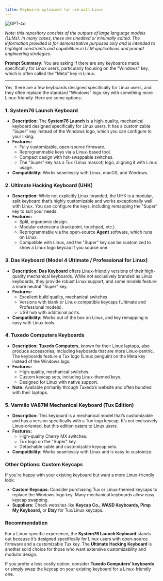 ```yaml
---
title: Keyboards optimised for use with Linux
---
```

![GPT-4o](https://img.shields.io/badge/GPT--4o-3333FF?style=for-the-badge&logo=openai&logoColor=white)



*Note: this repository consists of the outputs of large language models (LLMs). In many cases, these are unedited or minimally edited. The information provided is for demonstrative purposes only and is intended to highlight constraints and capabilities in LLM applications and prompt engineering strategies.*


**Prompt Summary:** You are asking if there are any keyboards made specifically for Linux users, particularly focusing on the "Windows" key, which is often called the "Meta" key in Linux.

---

Yes, there are a few keyboards designed specifically for Linux users, and they often replace the standard "Windows" logo key with something more Linux-friendly. Here are some options:

### 1. **System76 Launch Keyboard**
   - **Description:** The **System76 Launch** is a high-quality, mechanical keyboard designed specifically for Linux users. It has a customizable "Super" key instead of the Windows logo, which you can configure to your liking.
   - **Features:**
     - Fully customizable, open-source firmware.
     - Reprogrammable keys via a Linux-based tool.
     - Compact design with hot-swappable switches.
     - The "Super" key has a Tux (Linux mascot) logo, aligning it with Linux usage.
   - **Compatibility:** Works seamlessly with Linux, macOS, and Windows.

### 2. **Ultimate Hacking Keyboard (UHK)**
   - **Description:** While not explicitly Linux-branded, the UHK is a modular, split keyboard that’s highly customizable and works exceptionally well with Linux. You can configure the keys, including remapping the "Super" key to suit your needs.
   - **Features:**
     - Split, ergonomic design.
     - Modular extensions (trackpoint, touchpad, etc.).
     - Reprogrammable via the open-source **Agent** software, which runs on Linux.
     - Compatible with Linux, and the "Super" key can be customized to show a Linux logo keycap if you source one.

### 3. **Das Keyboard (Model 4 Ultimate / Professional for Linux)**
   - **Description:** **Das Keyboard** offers Linux-friendly versions of their high-quality mechanical keyboards. While not exclusively branded as Linux keyboards, they provide robust Linux support, and some models feature a more neutral "Super" key.
   - **Features:**
     - Excellent build quality, mechanical switches.
     - Versions with blank or Linux-compatible keycaps (Ultimate and Professional models).
     - USB hub with additional ports.
   - **Compatibility:** Works out of the box on Linux, and key remapping is easy with Linux tools.

### 4. **Tuxedo Computers Keyboards**
   - **Description:** **Tuxedo Computers**, known for their Linux laptops, also produce accessories, including keyboards that are more Linux-centric. The keyboards feature a Tux logo (Linux penguin) on the Meta key instead of the Windows logo.
   - **Features:**
     - High-quality, mechanical switches.
     - Custom keycap sets, including Linux-themed keys.
     - Designed for Linux with native support.
   - **Note:** Available primarily through Tuxedo’s website and often bundled with their laptops.

### 5. **Varmilo VA87M Mechanical Keyboard (Tux Edition)**
   - **Description:** This keyboard is a mechanical model that’s customizable and has a version specifically with a Tux logo keycap. It’s not exclusively Linux-oriented, but this edition caters to Linux users.
   - **Features:**
     - High-quality Cherry MX switches.
     - Tux logo on the "Super" key.
     - Detachable cable and customizable keycap sets.
   - **Compatibility:** Works seamlessly with Linux and is easy to customize.

### **Other Options: Custom Keycaps**
If you're happy with your existing keyboard but want a more Linux-friendly look:
- **Custom Keycaps:** Consider purchasing Tux or Linux-themed keycaps to replace the Windows logo key. Many mechanical keyboards allow easy keycap swapping.
- **Suppliers:** Check websites like **Keycap Co., WASD Keyboards, Pimp My Keyboard,** or **Etsy** for Tux/Linux keycaps.

### **Recommendation**
For a Linux-specific experience, the **System76 Launch Keyboard** stands out because it’s designed specifically for Linux users with open-source firmware and a customizable Tux key. The **Ultimate Hacking Keyboard** is another solid choice for those who want extensive customizability and modular design.

If you prefer a less costly option, consider **Tuxedo Computers’ keyboards** or simply swap the keycap on your existing keyboard for a Linux-friendly one.